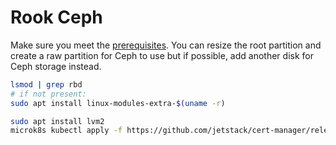 # Rook Ceph

Make sure you meet the [prerequisites](https://rook.io/docs/rook/v1.12/Getting-Started/Prerequisites/prerequisites/). You can resize the root partition and create a raw partition for Ceph to use but if possible, add another disk for Ceph storage instead.
```sh
lsmod | grep rbd 
# if not present:
sudo apt install linux-modules-extra-$(uname -r) 

sudo apt install lvm2
microk8s kubectl apply -f https://github.com/jetstack/cert-manager/releases/download/v1.11.1/cert-manager.yaml
```

